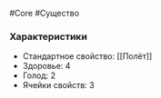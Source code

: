 #Core #Существо

### Характеристики

- Стандартное свойство: [[Полёт]]
- Здоровье: 4
- Голод: 2
- Ячейки свойств: 3